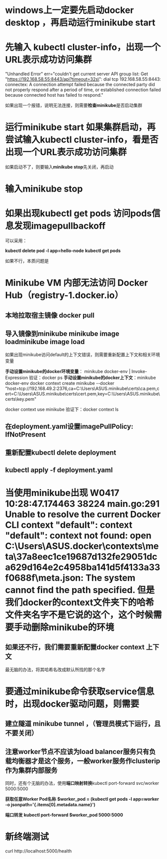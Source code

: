 # windows上一定要先启动docker desktop ，再启动运行minikube start




# 先输入 kubectl cluster-info，出现一个URL表示成功访问集群


"Unhandled Error" err="couldn't get current server API group list: Get \"https://192.168.58.55:8443/api?timeout=32s\": dial tcp 192.168.58.55:8443: connectex: A connection attempt failed because the connected party did not properly respond after a period of time, or established connection failed because connected host has failed to respond."

如果出现一个报错，说明无法连接，则需要**检查minikube**是否启动集群


# 运行minikube start 如果集群启动，再尝试输入kubectl cluster-info，看是否出现一个URL表示成功访问集群

如果启动不了，则要输入**minikube stop**先关闭，再启动


# 输入minikube stop 



# 如果出现kubectl get pods 访问pods信息发现imagepullbackoff

可以采用：

**kubectl delete pod -l app=hello-node**
**kubectl get pods**


如果不行，本质问题是

#  Minikube VM 内部无法访问 Docker Hub（registry-1.docker.io）



## 本地拉取宿主镜像  docker pull

## 导入镜像到minikube  minikube image loadminikube image load
如果出现minikube访问default的上下文错误，则需要重新配置上下文和相关环境变量

**手动设置minikube的docker环境变量**： minikube docker-env | Invoke-Expression
验证：docker ps 
**手动设置minikube的docker上下文**：minikube docker-env
docker context create minikube --docker "host=tcp://192.168.49.2:2376,ca=C:\Users\ASUS\.minikube\certs\ca.pem,cert=C:\Users\ASUS\.minikube\certs\cert.pem,key=C:\Users\ASUS\.minikube\certs\key.pem"

docker context use minikube
验证下：docker context ls
##  在deployment.yaml设置imagePullPolicy: IfNotPresent



## 重新配置kubectl delete deployment 
##  kubectl apply -f deployment.yaml



# 当使用minikube出现 W0417 10:28:47.174463   38224 main.go:291 Unable to resolve the current Docker CLI context "default": context "default": context not found: open C:\Users\ASUS\.docker\contexts\meta\37a8eec1ce19687d132fe29051dca629d164e2c4958ba141d5f4133a33f0688f\meta.json: The system cannot find the path specified. 但是我们docker的context文件夹下的哈希文件夹名字不是它说的这个，这个时候需要手动删除minikube的环境





## 如果还不行，我们需要重新配置docker context 上下文



最无脑的办法，将其哈希名改成默认所找的那个名字


# 要通过minikube命令获取service信息时，出现docker驱动问题，则需要

## 建立隧道 minikube tunnel ，（管理员模式下运行，且不要关闭）


## 注意worker节点不应该为load balancer服务只有负载均衡器才是这个服务，一般worker服务作clusterip作为集群内部服务

同时，还有个无脑的办法，使用**端口映射转换**kubectl port-forward svc/worker 5000:5000


**获取任意Worker Pod名称**
**$worker_pod = (kubectl get pods -l app=worker -o jsonpath='{.items[0].metadata.name}')**

**端口转发**
**kubectl port-forward $worker_pod 5000:5000**

# 新终端测试
curl http://localhost:5000/health